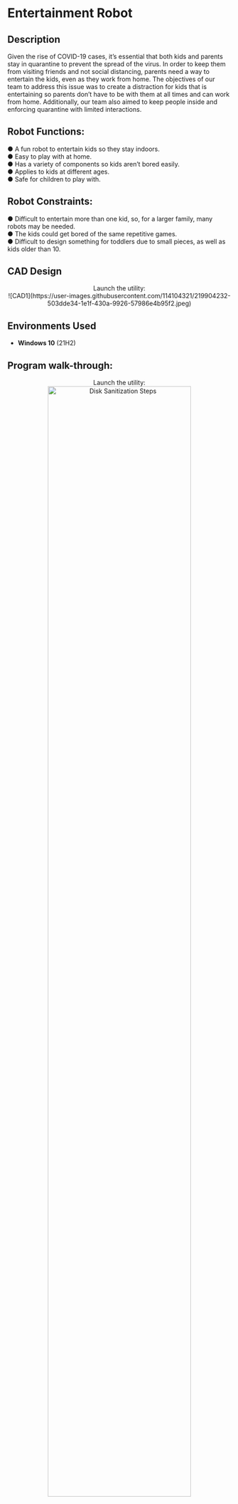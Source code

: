 <h1>Entertainment Robot</h1>

<h2>Description</h2>
Given the rise of COVID-19 cases, it’s essential that both kids and parents stay in quarantine to prevent the spread of the virus. In order to keep them from visiting friends and not social distancing, parents need a way to entertain the kids, even as they work from home.
The objectives of our team to address this issue was to create a distraction for kids that is entertaining so parents don’t have to be with them at all times and can work from home. Additionally, our team also aimed to keep people inside and enforcing quarantine with limited interactions.
<br />

<h2>Robot Functions: </h2>
● A fun robot to entertain kids so they stay indoors. </br>
● Easy to play with at home. </br>
● Has a variety of components so kids aren’t bored easily. </br>
● Applies to kids at different ages. </br>
● Safe for children to play with. </br>

<h2>Robot Constraints: </h2>
● Difficult to entertain more than one kid, so, for a larger family, many robots may be needed. </br>
● The kids could get bored of the same repetitive games. </br>
● Difficult to design something for toddlers due to small pieces, as well as kids older than 10. </br>

<h2>CAD Design</h2>

<p align="center">
Launch the utility: <br/>
![CAD1](https://user-images.githubusercontent.com/114104321/219904232-503dde34-1e1f-430a-9926-57986e4b95f2.jpeg)
<br />

<h2>Environments Used </h2>

- <b>Windows 10</b> (21H2)

<h2>Program walk-through:</h2>

<p align="center">
Launch the utility: <br/>
<img src="https://i.imgur.com/62TgaWL.png" height="80%" width="80%" alt="Disk Sanitization Steps"/>
<br />
<br />
Select the disk:  <br/>
<img src="https://i.imgur.com/tcTyMUE.png" height="80%" width="80%" alt="Disk Sanitization Steps"/>
<br />
<br />
Enter the number of passes: <br/>
<img src="https://i.imgur.com/nCIbXbg.png" height="80%" width="80%" alt="Disk Sanitization Steps"/>
<br />
<br />
Confirm your selection:  <br/>
<img src="https://i.imgur.com/cdFHBiU.png" height="80%" width="80%" alt="Disk Sanitization Steps"/>
<br />
<br />
Wait for process to complete (may take some time):  <br/>
<img src="https://i.imgur.com/JL945Ga.png" height="80%" width="80%" alt="Disk Sanitization Steps"/>
<br />
<br />
Sanitization complete:  <br/>
<img src="https://i.imgur.com/K71yaM2.png" height="80%" width="80%" alt="Disk Sanitization Steps"/>
<br />
<br />
Observe the wiped disk:  <br/>
<img src="https://i.imgur.com/AeZkvFQ.png" height="80%" width="80%" alt="Disk Sanitization Steps"/>
</p>

<!--
 ```diff
- text in red
+ text in green
! text in orange
# text in gray
@@ text in purple (and bold)@@
```
--!>
